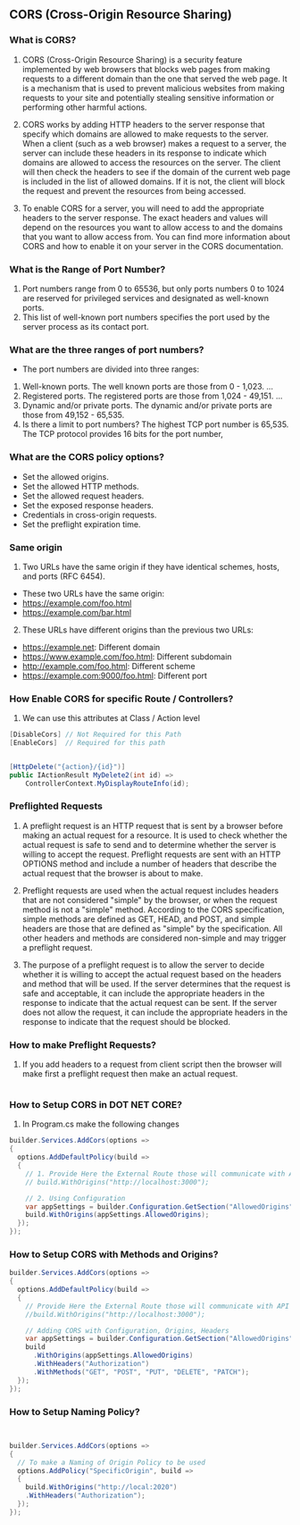 ﻿## CORS (Cross-Origin Resource Sharing)
### What is CORS?
1. CORS (Cross-Origin Resource Sharing) is a security feature implemented by web browsers that blocks web pages from making requests to a different domain than the one that served the web page. It is a mechanism that is used to prevent malicious websites from making requests to your site and potentially stealing sensitive information or performing other harmful actions.

2. CORS works by adding HTTP headers to the server response that specify which domains are allowed to make requests to the server. When a client (such as a web browser) makes a request to a server, the server can include these headers in its response to indicate which domains are allowed to access the resources on the server. The client will then check the headers to see if the domain of the current web page is included in the list of allowed domains. If it is not, the client will block the request and prevent the resources from being accessed.

3. To enable CORS for a server, you will need to add the appropriate headers to the server response. The exact headers and values will depend on the resources you want to allow access to and the domains that you want to allow access from. You can find more information about CORS and how to enable it on your server in the CORS documentation.

### What is the Range of Port Number?
1. Port numbers range from 0 to 65536, but only ports numbers 0 to 1024 are reserved for privileged services and designated as well-known ports. 
2. This list of well-known port numbers specifies the port used by the server process as its contact port.

### What are the three ranges of port numbers?
- The port numbers are divided into three ranges:
1. Well-known ports. The well known ports are those from 0 - 1,023. ...
2. Registered ports. The registered ports are those from 1,024 - 49,151. ...
3. Dynamic and/or private ports. The dynamic and/or private ports are those from 49,152 - 65,535.
4. Is there a limit to port numbers?
The highest TCP port number is 65,535. The TCP protocol provides 16 bits for the port number,

### What are the CORS policy options?
- Set the allowed origins.
- Set the allowed HTTP methods.
- Set the allowed request headers.
- Set the exposed response headers.
- Credentials in cross-origin requests.
- Set the preflight expiration time.

### Same origin
1. Two URLs have the same origin if they have identical schemes, hosts, and ports (RFC 6454).
- These two URLs have the same origin:
- https://example.com/foo.html
- https://example.com/bar.html

2. These URLs have different origins than the previous two URLs:

- https://example.net: Different domain
- https://www.example.com/foo.html: Different subdomain
- http://example.com/foo.html: Different scheme
- https://example.com:9000/foo.html: Different port

### How Enable CORS for specific Route / Controllers?
1. We can use this attributes at Class / Action level
```c#
[DisableCors] // Not Required for this Path
[EnableCors]  // Required for this path


[HttpDelete("{action}/{id}")]
public IActionResult MyDelete2(int id) =>
    ControllerContext.MyDisplayRouteInfo(id);
```
### Preflighted Requests
1. A preflight request is an HTTP request that is sent by a browser before making an actual request for a resource. It is used to check whether the actual request is safe to send and to determine whether the server is willing to accept the request. Preflight requests are sent with an HTTP OPTIONS method and include a number of headers that describe the actual request that the browser is about to make.

2. Preflight requests are used when the actual request includes headers that are not considered "simple" by the browser, or when the request method is not a "simple" method. According to the CORS specification, simple methods are defined as GET, HEAD, and POST, and simple headers are those that are defined as "simple" by the specification. All other headers and methods are considered non-simple and may trigger a preflight request.

3. The purpose of a preflight request is to allow the server to decide whether it is willing to accept the actual request based on the headers and method that will be used. If the server determines that the request is safe and acceptable, it can include the appropriate headers in the response to indicate that the actual request can be sent. If the server does not allow the request, it can include the appropriate headers in the response to indicate that the request should be blocked.

### How to make Preflight Requests?
1. If you add headers to a request from client script then the browser will make first a preflight request then make an actual request.
```javascript

```

### How to Setup CORS in DOT NET CORE?
1. In Program.cs make the following changes
```c#
builder.Services.AddCors(options =>
{
  options.AddDefaultPolicy(build =>
  {
    // 1. Provide Here the External Route those will communicate with API
    // build.WithOrigins("http://localhost:3000");

    // 2. Using Configuration
    var appSettings = builder.Configuration.GetSection("AllowedOrigins").Get<AppSettings>();
    build.WithOrigins(appSettings.AllowedOrigins);
  });
});
```

### How to Setup CORS with Methods and Origins?
```c#
builder.Services.AddCors(options =>
{
  options.AddDefaultPolicy(build =>
  {
    // Provide Here the External Route those will communicate with API
    //build.WithOrigins("http://localhost:3000");

    // Adding CORS with Configuration, Origins, Headers
    var appSettings = builder.Configuration.GetSection("AllowedOrigins").Get<AppSettings>();
    build
      .WithOrigins(appSettings.AllowedOrigins)
      .WithHeaders("Authorization")
      .WithMethods("GET", "POST", "PUT", "DELETE", "PATCH");
  });
});
```

### How to Setup Naming Policy?
```c#


builder.Services.AddCors(options =>
{
  // To make a Naming of Origin Policy to be used
  options.AddPolicy("SpecificOrigin", build =>
  {
    build.WithOrigins("http://local:2020")
    .WithHeaders("Authorization");
  });
});
```
